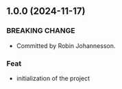 ## 1.0.0 (2024-11-17)

### BREAKING CHANGE

- Committed by Robin Johannesson.

### Feat

- initialization of the project
